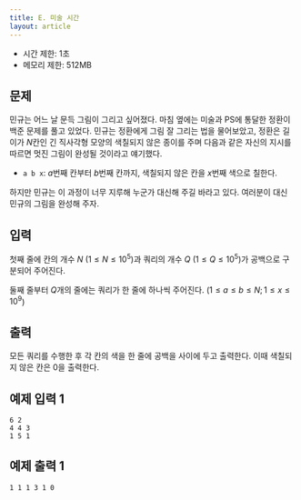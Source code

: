 ```yaml
---
title: E. 미술 시간
layout: article
---
```


* 시간 제한: 1초
* 메모리 제한: 512MB

## 문제

민규는 어느 날 문득 그림이 그리고 싶어졌다. 마침 옆에는 미술과 PS에 통달한 정환이 백준 문제를 풀고 있었다. 민규는 정환에게 그림 잘 그리는 법을 물어보았고, 정환은 길이가 $N$칸인 긴 직사각형 모양의 색칠되지 않은 종이를 주며 다음과 같은 자신의 지시를 따르면 멋진 그림이 완성될 것이라고 얘기했다. 

* `a b x`: $a$번째 칸부터 $b$번째 칸까지, 색칠되지 않은 칸을 $x$번째 색으로 칠한다. 

하지만 민규는 이 과정이 너무 지루해 누군가 대신해 주길 바라고 있다. 여러분이 대신 민규의 그림을 완성해 주자.  

## 입력

첫째 줄에 칸의 개수 $N$ ($1 \leq N \leq 10^5$)과 쿼리의 개수 $Q$ ($1 \leq Q \leq 10^5$)가 공백으로 구분되어 주어진다. 

둘째 줄부터 $Q$개의 줄에는 쿼리가 한 줄에 하나씩 주어진다. ($1 \leq a \leq b \leq N; 1 \leq x \leq 10^9$)

## 출력

모든 쿼리를 수행한 후 각 칸의 색을 한 줄에 공백을 사이에 두고 출력한다. 이때 색칠되지 않은 칸은 $0$을 출력한다. 

## 예제 입력 1

```
6 2
4 4 3
1 5 1
```

## 예제 출력 1
```
1 1 1 3 1 0
```
